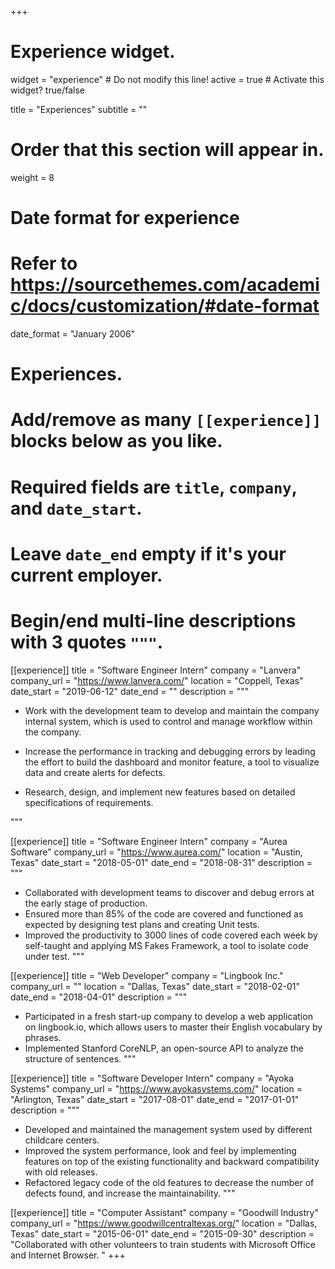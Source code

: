 +++
# Experience widget.
widget = "experience"  # Do not modify this line!
active = true  # Activate this widget? true/false

title = "Experiences"
subtitle = ""

# Order that this section will appear in.
weight = 8

# Date format for experience
#   Refer to https://sourcethemes.com/academic/docs/customization/#date-format
date_format = "January 2006"

# Experiences.
#   Add/remove as many `[[experience]]` blocks below as you like.
#   Required fields are `title`, `company`, and `date_start`.
#   Leave `date_end` empty if it's your current employer.
#   Begin/end multi-line descriptions with 3 quotes `"""`.
[[experience]]
  title = "Software Engineer Intern"
  company = "Lanvera"
  company_url = "https://www.lanvera.com/"
  location = "Coppell, Texas"
  date_start = "2019-06-12"
  date_end = ""
  description = """ 
  
  * Work with the development team to develop and maintain the company internal system, which is used to control and manage workflow within the company. 

  * Increase the performance in tracking and debugging errors by leading the effort to build the dashboard and monitor feature, a tool to visualize data and create alerts for defects. 
  * Research, design, and implement new features based on detailed specifications of requirements. 

  """

[[experience]]
  title = "Software Engineer Intern"
  company = "Aurea Software"
  company_url = "https://www.aurea.com/"
  location = "Austin, Texas"
  date_start = "2018-05-01"
  date_end = "2018-08-31"
  description = """ 

  * Collaborated with development teams to discover and debug errors at the early stage of production.
  * Ensured more than 85% of the code are covered and functioned as expected by designing test plans and creating Unit tests.
  * Improved the productivity to 3000 lines of code covered each week by self-taught and applying MS Fakes Framework, a tool to isolate code under test.
  """

[[experience]]
  title = "Web Developer"
  company = "Lingbook Inc."
  company_url = ""
  location = "Dallas, Texas"
  date_start = "2018-02-01"
  date_end = "2018-04-01"
  description = """ 

  * Participated in a fresh start-up company to develop a web application on lingbook.io, which allows users to master their English vocabulary by phrases. 
  * Implemented Stanford CoreNLP, an open-source API to analyze the structure of sentences.
  """

[[experience]]
  title = "Software Developer Intern"
  company = "Ayoka Systems"
  company_url = "https://www.ayokasystems.com/"
  location = "Arlington, Texas"
  date_start = "2017-08-01"
  date_end = "2017-01-01"
  description = """ 

  *	Developed and maintained the management system used by different childcare centers. 
  *	Improved the system performance, look and feel by implementing features on top of the existing functionality and backward compatibility with old releases.
  * Refactored legacy code of the old features to decrease the number of defects found, and increase the maintainability.
  """

  [[experience]]
    title = "Computer Assistant"
    company = "Goodwill Industry"
    company_url = "https://www.goodwillcentraltexas.org/"
    location = "Dallas, Texas"
    date_start = "2015-06-01"
    date_end = "2015-09-30"
    description = "Collaborated with other volunteers to train students with Microsoft Office and Internet Browser. "
+++
